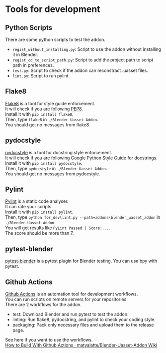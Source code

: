 # Tools for development

## Python Scripts
There are some python scripts to test the addon.

- `regist_without_installing.py`: Script to use the addon without installing it in Blender.
- `regist_cd_to_script_path.py`: Script to add the project path to script path in preferences.
- `test.py`: Script to check if the addon can reconstract .uasset files.
- `lint.py`: Script to run pylint

## Flake8
[Flake8](https://flake8.pycqa.org/en/latest/) is a tool for style guide enforcement.<br>
It will check if you are following [PEP8](https://peps.python.org/pep-0008/).<br>
Install it with `pip install flake8`.<br>
Then, type `flake8` in `./Blender-Uasset-Addon`.<br>
You should get no messages from flake8.

## pydocstyle
[pydocstyle](http://www.pydocstyle.org/en/stable/) is a tool for docstring style enforcement.<br>
It will check if you are following [Google Python Style Guide](https://google.github.io/styleguide/pyguide.html) for docstrings.<br>
Install it with `pip install pydocstyle`.<br>
Then, type `pydocstyle` in `./Blender-Uasset-Addon`.<br>
You should get no messages from pydocstyle.

## Pylint
[Pylint](https://pylint.pycqa.org/en/latest/) is a static code analyser.<br>
It can rate your scripts.<br>
Install it with `pip install pylint`.<br>
Then, type `python for_dev\lint.py --path=addons\blender_uasset_addon` in `./Blender-Uasset-Addon`.<br>
You will get results like `PyLint Passed | Score:...`.<br>
The score should be more than 7.<br>

## pytest-blender
[pytest-blender](https://github.com/mondeja/pytest-blender) is a pytest plugin for Blender testing.
You can use bpy with pytest.

## Github Actions
[Github Actions](https://docs.github.com/en/actions) is an automation tool for development workflows.<br>
You can run scripts on remote servers for your repositories.<br>
There are 2 workflows for the addon.

- test: Download Blender and run pytest to test the addon.
- linting: Run flake8, pydocstring, and pylint to check your coding style.
- packaging: Pack only necessary files and upload them to the release page.

See here if you want to use the workflows.<br>
[How to Build With Github Actions · matyalatte/Blender-Uasset-Addon Wiki](https://github.com/matyalatte/Blender-Uasset-Addon/wiki/How-to-Build-with-Github-Actions)

